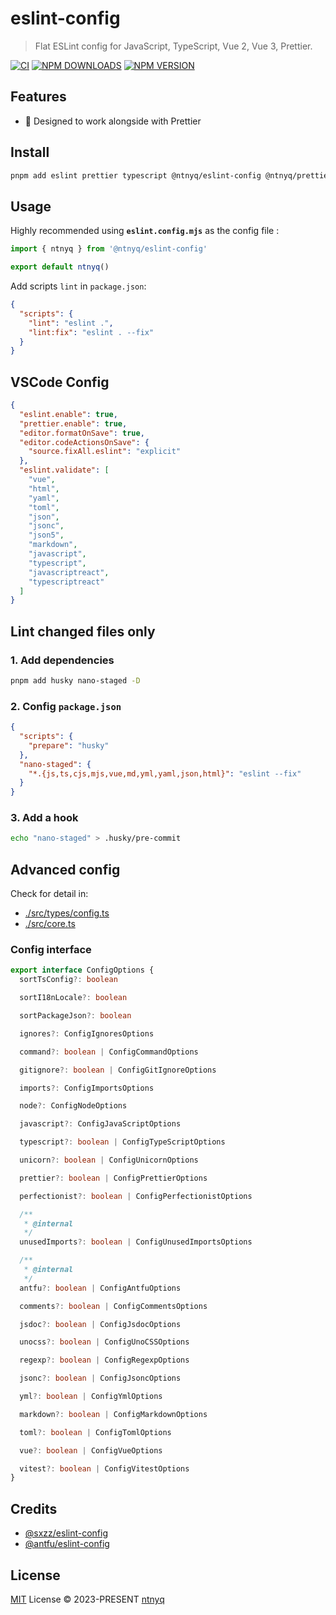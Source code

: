 # eslint-config

> Flat ESLint config for JavaScript, TypeScript, Vue 2, Vue 3, Prettier.

[![CI](https://github.com/ntnyq/eslint-config/workflows/CI/badge.svg)](https://github.com/ntnyq/eslint-config/actions)
[![NPM DOWNLOADS](https://img.shields.io/npm/dy/@ntnyq/eslint-config)](https://www.npmjs.com/package/@ntnyq/eslint-config)
[![NPM VERSION](https://img.shields.io/npm/v/@ntnyq/eslint-config/latest.svg)](https://www.npmjs.com/package/@ntnyq/eslint-config/v/latest)

## Features

- 🚦 Designed to work alongside with Prettier

## Install

```bash
pnpm add eslint prettier typescript @ntnyq/eslint-config @ntnyq/prettier-config -D
```

## Usage

Highly recommended using **`eslint.config.mjs`** as the config file :

```js
import { ntnyq } from '@ntnyq/eslint-config'

export default ntnyq()
```

Add scripts `lint` in `package.json`:

```json
{
  "scripts": {
    "lint": "eslint .",
    "lint:fix": "eslint . --fix"
  }
}
```

## VSCode Config

```json
{
  "eslint.enable": true,
  "prettier.enable": true,
  "editor.formatOnSave": true,
  "editor.codeActionsOnSave": {
    "source.fixAll.eslint": "explicit"
  },
  "eslint.validate": [
    "vue",
    "html",
    "yaml",
    "toml",
    "json",
    "jsonc",
    "json5",
    "markdown",
    "javascript",
    "typescript",
    "javascriptreact",
    "typescriptreact"
  ]
}
```

## Lint changed files only

### 1. Add dependencies

```bash
pnpm add husky nano-staged -D
```

### 2. Config `package.json`

```json
{
  "scripts": {
    "prepare": "husky"
  },
  "nano-staged": {
    "*.{js,ts,cjs,mjs,vue,md,yml,yaml,json,html}": "eslint --fix"
  }
}
```

### 3. Add a hook

```bash
echo "nano-staged" > .husky/pre-commit
```

## Advanced config

Check for detail in:

- [./src/types/config.ts](https://github.com/ntnyq/eslint-config/blob/main/src/types/config.ts)
- [./src/core.ts](https://github.com/ntnyq/eslint-config/blob/main/src/core.ts)

### Config interface

```typescript
export interface ConfigOptions {
  sortTsConfig?: boolean

  sortI18nLocale?: boolean

  sortPackageJson?: boolean

  ignores?: ConfigIgnoresOptions

  command?: boolean | ConfigCommandOptions

  gitignore?: boolean | ConfigGitIgnoreOptions

  imports?: ConfigImportsOptions

  node?: ConfigNodeOptions

  javascript?: ConfigJavaScriptOptions

  typescript?: boolean | ConfigTypeScriptOptions

  unicorn?: boolean | ConfigUnicornOptions

  prettier?: boolean | ConfigPrettierOptions

  perfectionist?: boolean | ConfigPerfectionistOptions

  /**
   * @internal
   */
  unusedImports?: boolean | ConfigUnusedImportsOptions

  /**
   * @internal
   */
  antfu?: boolean | ConfigAntfuOptions

  comments?: boolean | ConfigCommentsOptions

  jsdoc?: boolean | ConfigJsdocOptions

  unocss?: boolean | ConfigUnoCSSOptions

  regexp?: boolean | ConfigRegexpOptions

  jsonc?: boolean | ConfigJsoncOptions

  yml?: boolean | ConfigYmlOptions

  markdown?: boolean | ConfigMarkdownOptions

  toml?: boolean | ConfigTomlOptions

  vue?: boolean | ConfigVueOptions

  vitest?: boolean | ConfigVitestOptions
}
```

## Credits

- [@sxzz/eslint-config](https://github.com/sxzz/eslint-config)
- [@antfu/eslint-config](https://github.com/antfu/eslint-config)

## License

[MIT](./LICENSE) License © 2023-PRESENT [ntnyq](https://github.com/ntnyq)
